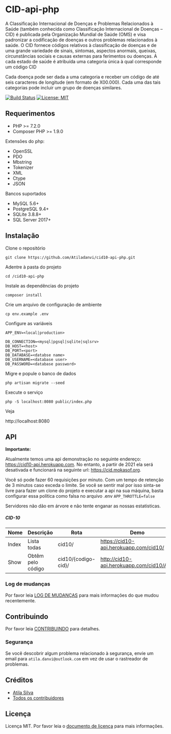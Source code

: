 # CID-api-php
A Classificação Internacional de Doenças e Problemas Relacionados à Saúde (também conhecida como Classificação Internacional de Doenças – CID) é publicada pela Organização Mundial de Saúde (OMS) e visa padronizar a codificação de doenças e outros problemas relacionados à saúde. 
O CID fornece códigos relativos à classificação de doenças e de uma grande variedade de sinais, sintomas, aspectos anormais, queixas, circunstâncias sociais e causas externas para ferimentos ou doenças. 
A cada estado de saúde é atribuída uma categoria única à qual corresponde um código CID

Cada doença pode ser dada a uma categoria e receber um código de até seis caracteres de longitude (em formato de X00.000). 
Cada uma das tais categorias pode incluir um grupo de doenças similares.

[![Build Status](https://img.shields.io/travis/atiladanvi/cid10-api-php/master.svg?style=flat-square)](https://travis-ci.org/atiladanvi/cid10-api-php)
[![License: MIT](https://img.shields.io/badge/License-MIT-green.svg)](https://opensource.org/licenses/MIT)

## Requerimentos 

* PHP >= 7.2.0
* Composer PHP >= 1.9.0

Extensões do php:

* OpenSSL
* PDO
* Mbstring
* Tokenizer
* XML
* Ctype
* JSON

Bancos suportados

 * MySQL 5.6+
 * PostgreSQL 9.4+
 * SQLite 3.8.8+
 * SQL Server 2017+

## Instalação

Clone o repositório
  
    git clone https://github.com/Atiladanvi/cid10-api-php.git
    
Adentre à pasta do projeto

    cd /cid10-api-php

Instale as dependências do projeto

    composer install            

Crie um arquivo de configuração de ambiente

    cp env.example .env
    
Configure as variáveis

    APP_ENV=<local|production>
    
    DB_CONNECTION=<mysql|pgsql|sqlite|sqlsrv>
    DB_HOST=<host>
    DB_PORT=<port>
    DB_DATABASE=<databse name>
    DB_USERNAME=<database user>
    DB_PASSWORD=<database password>
    
Migre e popule o banco de dados

    php artisan migrate --seed    
    
Execute o serviço
    
    php -S localhost:8080 public/index.php
    
Veja    
 
http://localhost:8080   

## API

**Importante:**

Atualmente temos uma api demonstração no seguinte endereço: https://cid10-api.herokuapp.com.
No entanto, a partir de 2021 ela será desativada e funcionará na seguinte url: https://cid.mokasof.org.

Você só pode fazer 60 requisições por minuto. Com um tempo de retenção de 3 minutos caso exceda o limite. 
Se você se sentir mal por isso sinta-se livre para fazer um clone do projeto e executar a api na sua máquina,
basta configurar essa política como falsa no arquivo .env `APP_THROTTLE=false`

Servidores não dão em árvore e não tente enganar as nossas estatisticas.

##### CID-10

|Nome|Descrição|Rota|Demo|
|---|---|---|---|
|Index|Lista todas|cid10/|https://cid10-api.herokuapp.com/cid10/|
|Show|Obtêm pelo código|cid10/{codigo-cid}/|http://cid10-api.herokuapp.com/cid10/A01|


### Log de mudanças

Por favor leia [LOG DE MUDANÇAS](CHANGELOG.md) para mais informações do que mudou recentemente.

## Contribuindo

Por favor leia [CONTRIBUINDO](CONTRIBUTING.md) para detalhes.

### Segurança

Se você descobrir algum problema relacionado à segurança, envie um email para `atila.danvi@outlook.com` em vez de usar o rastreador de problemas.

## Créditos

- [Atila Silva](https://github.com/atiladanvi)
- [Todos os contribuidores](../../contributors)

## Licença

Licença MIT. Por favor leia o [documento de licença](LICENSE) para mais informações.
